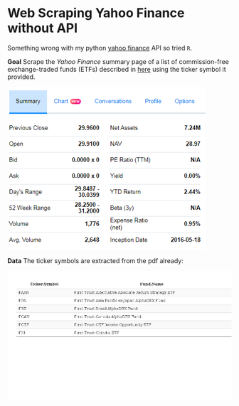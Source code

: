 Web Scraping Yahoo Finance without API
================

Something wrong with my python [yahoo finance](https://pypi.python.org/pypi/yahoo-finance/1.1.4) API so tried `R`.

**Goal** Scrape the *Yahoo Finance* summary page of a list of commission-free exchange-traded funds (ETFs) described in [here](https://www.tdameritrade.com/retail-en_us/resources/pdf/TDA1000835.pdf) using the ticker symbol it provided.

![Summary table of a fund](img/summary.PNG)

**Data** The ticker symbols are extracted from the pdf already:

<img src="img/unnamed-chunk-1-1.png" style="display: block; margin: auto;" />
